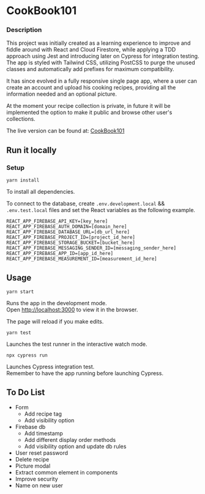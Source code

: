 # CookBook101

### Description

This project was initially created as a learning experience to improve and fiddle around with React and Cloud Firestore, while applying a TDD approach using Jest and introducing later on Cypress for integration testing.  
The app is styled with Tailwind CSS, utilizing PostCSS to purge the unused classes and automatically add prefixes for maximum compatibility.

It has since evolved in a fully responsive single page app, where a user can create an account and upload his cooking recipes, providing all the information needed and an optional picture.

At the moment your recipe collection is private, in future it will be implemented the option to make it public and browse other user's collections.
  
The live version can be found at: [CookBook101](https://cook101.herokuapp.com/)

## Run it locally

### Setup

`yarn install`

To install all dependencies.

To connect to the database, create `.env.development.local` && `.env.test.local` files and set the React variables as the following example.

```
REACT_APP_FIREBASE_API_KEY=[key_here]
REACT_APP_FIREBASE_AUTH_DOMAIN=[domain_here]
REACT_APP_FIREBASE_DATABASE_URL=[db_url_here]
REACT_APP_FIREBASE_PROJECT_ID=[project_id_here]
REACT_APP_FIREBASE_STORAGE_BUCKET=[bucket_here]
REACT_APP_FIREBASE_MESSAGING_SENDER_ID=[messaging_sender_here]
REACT_APP_FIREBASE_APP_ID=[app_id_here]
REACT_APP_FIREBASE_MEASUREMENT_ID=[measurement_id_here]
```


## Usage

`yarn start`

Runs the app in the development mode.  
Open [http://localhost:3000](http://localhost:3000) to view it in the browser.

The page will reload if you make edits.  

`yarn test`

Launches the test runner in the interactive watch mode.  

`npx cypress run`

Launches Cypress integration test.  
Remember to have the app running before launching Cypress.


## To Do List

- Form
  - Add recipe tag
  - Add visibility option
- Firebase db
  - Add timestamp
  - Add different display order methods
  - Add visibility option and update db rules
- User reset password
- Delete recipe
- Picture modal
- Extract common element in components
- Improve security
- Name on new user
